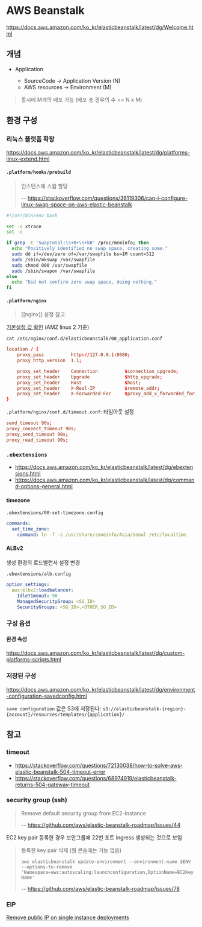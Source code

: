 # AWS Beanstalk

<https://docs.aws.amazon.com/ko_kr/elasticbeanstalk/latest/dg/Welcome.html>

## 개념

- Application

  - SourceCode -> Application Version (N)
  - AWS resources -> Environment (M)

> 동시에 M개의 배포 가능 (배포 총 경우의 수 == N x M)

## 환경 구성

### 리눅스 플랫폼 확장

<https://docs.aws.amazon.com/ko_kr/elasticbeanstalk/latest/dg/platforms-linux-extend.html>

#### `.platform/hooks/prebuild`

> 인스턴스에 스왑 할당
>
> -- <https://stackoverflow.com/questions/36119306/can-i-configure-linux-swap-space-on-aws-elastic-beanstalk>

```bash
#!/usr/bin/env bash

set -o xtrace
set -e

if grep -E 'SwapTotal:\s+0+\s+kB' /proc/meminfo; then
  echo "Positively identified no swap space, creating some."
  sudo dd if=/dev/zero of=/var/swapfile bs=1M count=512
  sudo /sbin/mkswap /var/swapfile
  sudo chmod 000 /var/swapfile
  sudo /sbin/swapon /var/swapfile
else
  echo "Did not confirm zero swap space, doing nothing."
fi
```

#### `.platform/nginx`

> [[nginx]] 설정 참고

[기본설정 값 확인](https://stackoverflow.com/questions/66074722/what-is-the-port-number-of-the-web-application-to-which-default-proxy-config-on) (AMZ linux 2 기준)

`cat /etc/nginx/conf.d/elasticbeanstalk/00_application.conf`

```conf
location / {
    proxy_pass          http://127.0.0.1:8080;
    proxy_http_version  1.1;

    proxy_set_header    Connection          $connection_upgrade;
    proxy_set_header    Upgrade             $http_upgrade;
    proxy_set_header    Host                $host;
    proxy_set_header    X-Real-IP           $remote_addr;
    proxy_set_header    X-Forwarded-For     $proxy_add_x_forwarded_for;
}
```

`.platform/nginx/conf.d/timeout.conf`: 타임아웃 설정

```conf
send_timeout 90s;
proxy_connect_timeout 90s;
proxy_send_timeout 90s;
proxy_read_timeout 90s;
```

### `.ebextensions`

- <https://docs.aws.amazon.com/ko_kr/elasticbeanstalk/latest/dg/ebextensions.html>
- <https://docs.aws.amazon.com/ko_kr/elasticbeanstalk/latest/dg/command-options-general.html>

#### timezone

`.ebextensions/00-set-timezone.config`

```yml
commands:
  set_time_zone:
    command: ln -f -s /usr/share/zoneinfo/Asia/Seoul /etc/localtime
```

#### ALBv2

생성 환경의 로드밸런서 설정 변경

`.ebextensions/alb.config`

```yml
option_settings:
  aws:elbv2:loadbalancer:
    IdleTimeout: 90
    ManagedSecurityGroup: <SG_ID>
    SecurityGroups: <SG_ID>,<OTHER_SG_ID>
```

### 구성 옵션

#### 환경 속성

<https://docs.aws.amazon.com/ko_kr/elasticbeanstalk/latest/dg/custom-platforms-scripts.html>

### 저장된 구성

<https://docs.aws.amazon.com/ko_kr/elasticbeanstalk/latest/dg/environment-configuration-savedconfig.html>

`save configuration` 값은 S3에 저장된다: `s3://elasticbeanstalk-{region}-{account}/resources/templates/{application}/`

## 참고

### timeout

- <https://stackoverflow.com/questions/72130038/how-to-solve-aws-elastic-beanstalk-504-timeout-error>
- <https://stackoverflow.com/questions/68974919/elasticbeanstalk-returns-504-gateway-timeout>

### security group (ssh)

> Remove default security group from EC2-Instance
>
> -- <https://github.com/aws/elastic-beanstalk-roadmap/issues/44>

EC2 key pair 등록한 경우 보안그룹에 22번 포트 ingress 생성되는 것으로 보임

> 등록한 key pair 삭제 (웹 콘솔에는 기능 없음)
>
> `aws elasticbeanstalk update-environment --environment-name $ENV --options-to-remove 'Namespace=aws:autoscaling:launchconfiguration,OptionName=EC2KeyName'`
>
> -- <https://github.com/aws/elastic-beanstalk-roadmap/issues/78>

### EIP

[Remove public IP on single instance deployments](https://github.com/aws/elastic-beanstalk-roadmap/issues/47)
